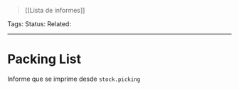 > [[Lista de informes]]

Tags: 
Status: 
Related: 

___

# Packing List

Informe que se imprime desde `stock.picking`
